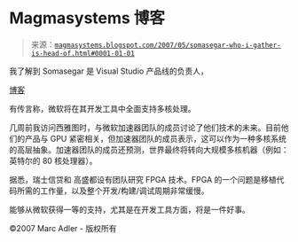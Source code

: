 <!--yml

分类：未分类

日期：2024-05-18 05:09:13

-->

# Magmasystems 博客

> 来源：[`magmasystems.blogspot.com/2007/05/somasegar-who-i-gather-is-head-of.html#0001-01-01`](http://magmasystems.blogspot.com/2007/05/somasegar-who-i-gather-is-head-of.html#0001-01-01)

我了解到 Somasegar 是 Visual Studio 产品线的负责人，

[博客](http://blogs.msdn.com/somasegar/archive/2007/05/09/the-world-of-multi-and-many-cores.aspx)

有传言称，微软将在其开发工具中全面支持多核处理。

几周前我访问西雅图时，与微软加速器团队的成员讨论了他们技术的未来。目前他们的产品与 GPU 紧密相关，但加速器团队的成员表示，这可以作为一种多核系统的高层抽象。加速器团队的成员还预测，世界最终将转向大规模多核机器（例如：英特尔的 80 核处理器）。

据悉，瑞士信贷和 高盛都设有团队研究 FPGA 技术。FPGA 的一个问题是移植代码所需的工作量，以及整个开发/构建/调试周期非常缓慢。

能够从微软获得一等的支持，尤其是在开发工具方面，将是一件好事。

©2007 Marc Adler - 版权所有
